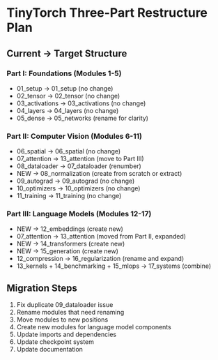 # TinyTorch Three-Part Restructure Plan

## Current → Target Structure

### Part I: Foundations (Modules 1-5)
- 01_setup      → 01_setup (no change)
- 02_tensor     → 02_tensor (no change)  
- 03_activations → 03_activations (no change)
- 04_layers     → 04_layers (no change)
- 05_dense      → 05_networks (rename for clarity)

### Part II: Computer Vision (Modules 6-11)
- 06_spatial    → 06_spatial (no change)
- 07_attention  → 13_attention (move to Part III)
- 08_dataloader → 07_dataloader (renumber)
- NEW           → 08_normalization (create from scratch or extract)
- 09_autograd   → 09_autograd (no change)
- 10_optimizers → 10_optimizers (no change)
- 11_training   → 11_training (no change)

### Part III: Language Models (Modules 12-17)
- NEW           → 12_embeddings (create new)
- 07_attention  → 13_attention (moved from Part II, expanded)
- NEW           → 14_transformers (create new)
- NEW           → 15_generation (create new)
- 12_compression → 16_regularization (rename and expand)
- 13_kernels + 14_benchmarking + 15_mlops → 17_systems (combine)

## Migration Steps

1. Fix duplicate 09_dataloader issue
2. Rename modules that need renaming
3. Move modules to new positions
4. Create new modules for language model components
5. Update imports and dependencies
6. Update checkpoint system
7. Update documentation

